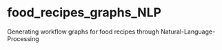 # food_recipes_graphs_NLP
Generating workflow graphs for food recipes through Natural-Language-Processing 
